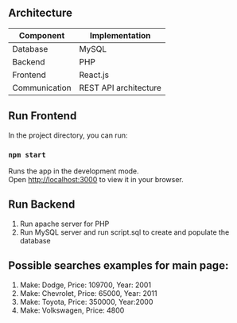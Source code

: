 
## Architecture

| Component      | Implementation        |
| -------------- | --------------------- |
| Database       | MySQL                 |
| Backend        | PHP                   |
| Frontend       | React.js              |
| Communication  | REST API architecture |

## Run Frontend
In the project directory, you can run:
### `npm start`

Runs the app in the development mode.\
Open [http://localhost:3000](http://localhost:3000) to view it in your browser.

## Run Backend 

1. Run apache server for PHP
2. Run MySQL server and run script.sql to create and populate the database


## Possible searches examples for main page:

 1. Make: Dodge, Price: 109700, Year: 2001
 2. Make: Chevrolet, Price: 65000, Year: 2011
 3. Make: Toyota, Price: 350000, Year:2000
 4. Make: Volkswagen, Price: 4800
